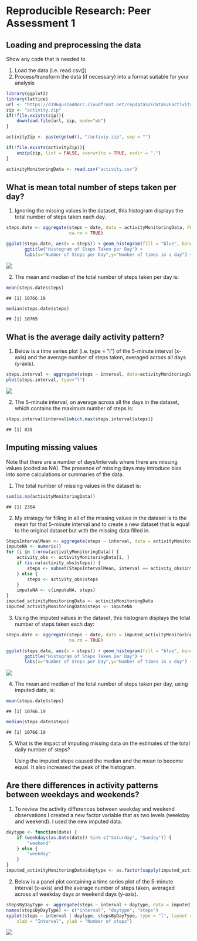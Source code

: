 # Reproducible Research: Peer Assessment 1


## Loading and preprocessing the data
Show any code that is needed to

1. Load the data (i.e. read.csv())
2. Process/transform the data (if necessary) into a format suitable for your 
analysis


```r
library(ggplot2)
library(lattice)
url <- "https://d396qusza40orc.cloudfront.net/repdata%2Fdata%2Factivity.zip"
zip <- "activity.zip"
if(!file.exists(zip)){
	download.file(url, zip, mode="wb")
}

activityZip <- paste(getwd(), "/activiy.zip", sep = "")

if(!file.exists(activityZip)){
	unzip(zip, list = FALSE, overwrite = TRUE, exdir = ".")
}

activityMonitoringData <- read.csv("activity.csv")
```


## What is mean total number of steps taken per day?
1. Ignoring the missing values in the dataset, this histogram displays the
total number of steps taken each day.


```r
steps.date <- aggregate(steps ~ date, data = activityMonitoringData, FUN = sum,
                        na.rm = TRUE)

ggplot(steps.date, aes(x = steps)) + geom_histogram(fill = "blue", binwidth = 1000) + 
       ggtitle("Histogram of Steps Taken per Day") +
       labs(x="Number of Steps per Day",y="Number of times in a day") + theme_bw() 
```

![](PA1_template_files/figure-html/unnamed-chunk-2-1.png) 


2. The mean and median of the total number of steps taken per day is:

```r
mean(steps.date$steps)
```

```
## [1] 10766.19
```

```r
median(steps.date$steps)
```

```
## [1] 10765
```

## What is the average daily activity pattern?
1. Below is a time series plot (i.e. type = "l") of the 5-minute interval 
(x-axis) and the average number of steps taken, averaged across all days (y-axis).

```r
steps.interval <- aggregate(steps ~ interval, data=activityMonitoringData, FUN=mean)
plot(steps.interval, type="l")
```

![](PA1_template_files/figure-html/unnamed-chunk-4-1.png) 

2. The 5-minute interval, on average across all the days in the dataset, which 
contains the maximum number of steps is:

```r
steps.interval$interval[which.max(steps.interval$steps)]
```

```
## [1] 835
```


## Imputing missing values
Note that there are a number of days/intervals where there are missing values (coded as NA). 
The presence of missing days may introduce bias into some calculations or summaries of the data.

1. The total number of missing values in the dataset is:

```r
sum(is.na(activityMonitoringData))
```

```
## [1] 2304
```

2. My strategy for filling in all of the missing values in the dataset is to the mean for that 5-minute interval
   and to create a new dataset that is equal to the original dataset but with the missing data filled in.


```r
StepsIntervalMean <- aggregate(steps ~ interval, data = activityMonitoringData, FUN = mean)
imputeNA <- numeric()
for (i in 1:nrow(activityMonitoringData)) {
    activity_obs <- activityMonitoringData[i, ]
    if (is.na(activity_obs$steps)) {
        steps <- subset(StepsIntervalMean, interval == activity_obs$interval)$steps
    } else {
        steps <- activity_obs$steps
    }
    imputeNA <- c(imputeNA, steps)
}
imputed_activityMonitoringData <- activityMonitoringData
imputed_activityMonitoringData$steps <- imputeNA
```

3. Using the imputed values in the dataset, this histogram displays the
total number of steps taken each day:

```r
steps.date <- aggregate(steps ~ date, data = imputed_activityMonitoringData, FUN = sum,
                        na.rm = TRUE)

ggplot(steps.date, aes(x = steps)) + geom_histogram(fill = "blue", binwidth = 1000) + 
       ggtitle("Histogram of Steps Taken per Day") +
       labs(x="Number of Steps per Day",y="Number of times in a day") + theme_bw() 
```

![](PA1_template_files/figure-html/unnamed-chunk-8-1.png) 

4. The mean and median of the total number of steps taken per day, using imputed data, is:

```r
mean(steps.date$steps)
```

```
## [1] 10766.19
```

```r
median(steps.date$steps)
```

```
## [1] 10766.19
```

5. What is the impact of imputing missing data on the estimates of the total 
   daily number of steps?

   Using the imputed steps caused the median and the mean to become equal.  It also
   increased the peak of the histogram.

## Are there differences in activity patterns between weekdays and weekends?
1. To review the activity differences between weekday and weekend observations I 
   created a new factor variable that as two levels (weekday and weekend). I
   used the new imputed data.

```r
daytype <- function(date) {
    if (weekdays(as.Date(date)) %in% c("Saturday", "Sunday")) {
        "weekend"
    } else {
        "weekday"
    }
}
imputed_activityMonitoringData$daytype <- as.factor(sapply(imputed_activityMonitoringData$date, daytype))
```

2.  Below is a panel plot containing a time series plot of the 5-minute interval (x-axis) and the average 
number of steps taken, averaged across all weekday days or weekend days (y-axis). 


```r
stepsByDayType <- aggregate(steps ~ interval + daytype, data = imputed_activityMonitoringData, mean)
names(stepsByDayType) <- c("interval", "daytype", "steps")
xyplot(steps ~ interval | daytype, stepsByDayType, type = "l", layout = c(1, 2), 
    xlab = "Interval", ylab = "Number of steps")
```

![](PA1_template_files/figure-html/unnamed-chunk-11-1.png) 
